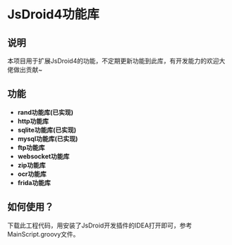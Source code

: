 # JsDroid4功能库
## 说明
本项目用于扩展JsDroid4的功能，不定期更新功能到此库，有开发能力的欢迎大佬做出贡献~
## 功能
- **rand功能库(已实现)**
- **http功能库**
- **sqlite功能库(已实现)**
- **mysql功能库(已实现)**
- **ftp功能库**
- **websocket功能库**
- **zip功能库**
- **ocr功能库**
- **frida功能库**

## 如何使用？
  下载此工程代码，用安装了JsDroid开发插件的IDEA打开即可，参考MainScript.groovy文件。
  